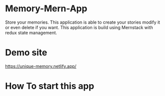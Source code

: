 # Memory-Mern-App
Store your memories. This application is able to create your stories modify it or even delete if you want. This application is build using Mernstack with redux state management.
# Demo site
https://unique-memory.netlify.app/
# How To start this app
